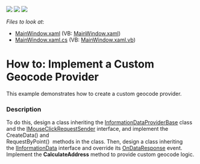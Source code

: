 <!-- default badges list -->
![](https://img.shields.io/endpoint?url=https://codecentral.devexpress.com/api/v1/VersionRange/128571551/21.1.5%2B)
[![](https://img.shields.io/badge/Open_in_DevExpress_Support_Center-FF7200?style=flat-square&logo=DevExpress&logoColor=white)](https://supportcenter.devexpress.com/ticket/details/T462583)
[![](https://img.shields.io/badge/📖_How_to_use_DevExpress_Examples-e9f6fc?style=flat-square)](https://docs.devexpress.com/GeneralInformation/403183)
<!-- default badges end -->
<!-- default file list -->
*Files to look at*:

* [MainWindow.xaml](./CS/CustomGeocodeProvider/MainWindow.xaml) (VB: [MainWindow.xaml](./VB/CustomGeocodeProvider/MainWindow.xaml))
* [MainWindow.xaml.cs](./CS/CustomGeocodeProvider/MainWindow.xaml.cs) (VB: [MainWindow.xaml.vb](./VB/CustomGeocodeProvider/MainWindow.xaml.vb))
<!-- default file list end -->
# How to: Implement a Custom Geocode Provider


This example demonstrates how to create a custom geocode provider.


<h3>Description</h3>

To do this, design a class inheriting&nbsp;the&nbsp;<a href="https://documentation.devexpress.com/#WPF/clsDevExpressXpfMapInformationDataProviderBasetopic">InformationDataProviderBase</a>&nbsp;class and the&nbsp;<a href="https://documentation.devexpress.com/#WPF/clsDevExpressXpfMapIMouseClickRequestSendertopic">IMouseClickRequestSender</a>&nbsp;interface,&nbsp;and implement the CreateData() and <br>RequestByPoint() &nbsp;methods in the class. Then, design a class inheriting the&nbsp;<a href="https://documentation.devexpress.com/#WPF/clsDevExpressXpfMapIInformationDatatopic">IInformationData</a>&nbsp;interface and override its&nbsp;<a href="https://documentation.devexpress.com/#WPF/DevExpressXpfMapIInformationData_OnDataResponsetopic">OnDataResponse</a>&nbsp;event. Implement the <strong>CalculateAddress</strong>&nbsp;method to provide custom geocode&nbsp;logic.

<br/>


